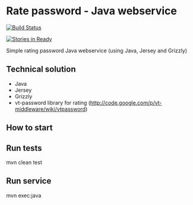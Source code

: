 Rate password - Java webservice
===============================

[![Build Status](https://secure.travis-ci.org/bieli/rate-password--java-webservice.png)](http://travis-ci.org/bieli/rate-password--java-webservice)

 [![Stories in Ready](https://badge.waffle.io/bieli/rate-password--java-webservice.png?label=ready)](http://waffle.io/bieli/rate-password--java-webservice) 

Simple rating password Java webservice (using Java, Jersey and Grizzly)


Technical solution
--------
 * Java
 * Jersey
 * Grizzly
 * vt-password library for rating (http://code.google.com/p/vt-middleware/wiki/vtpassword)


How to start
------------

Run tests
---------
mvn clean test

Run service
---------
mvn exec:java
